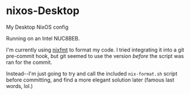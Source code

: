 # nixos-Desktop

My Desktop NixOS config

Running on an Intel NUC8BEB.

I'm currently using [nixfmt](https://github.com/serokell/nixfmt) to format my code.  I tried integrating it into a git pre-commit hook, but git seemed to use the version *before* the script was ran for the commit.

Instead--I'm just going to try and call the included `nix-format.sh` script before committing, and find a more elegant solution later (famous last words, lol.)
